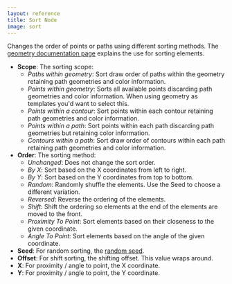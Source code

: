 ```yaml
---
layout: reference
title: Sort Node
image: sort
---
```

Changes the order of points or paths using different sorting methods. The [geometry documentation page](../using/geometry.html) explains the use for sorting elements.

* **Scope**: The sorting scope:
  * *Paths within geometry*: Sort draw order of paths within the geometry retaining path geometries and color information.
  * *Points within geometry*: Sorts all available points discarding path geometries and color information. When using geometry as templates you'd want to select this.
  * *Points within a contour*: Sort points within each contour retaining path geometries and color information.
  * *Points within a path*: Sort points within each path discarding path geometries but retaining color information.
  * *Contours within a path*: Sort draw order of contours within each path retaining path geometries and color information.
* **Order**: The sorting method:
  * *Unchanged*: Does not change the sort order.
  * *By X*: Sort based on the X coordinates from left to right.
  * *By Y*: Sort based on the Y coordinates from top to bottom.
  * *Random*: Randomly shuffle the elements. Use the Seed to choose a different variation.
  * *Reversed*: Reverse the ordering of the elements.
  * *Shift*: Shift the ordering so elements at the end of the elements are moved to the front.
  * *Proximity To Point*: Sort elements based on their closeness to the given coordinate.
  * *Angle To Point*: Sort elements based on the angle of the given coordinate.
* **Seed**: For random sorting, the [random seed](../using/randomness.html).
* **Offset**: For shift sorting, the shifting offset. This value wraps around.
* **X**: For proximity / angle to point, the X coordinate.
* **Y**: For proximity / angle to point, the Y coordinate.

